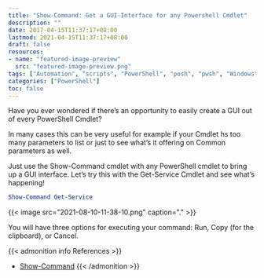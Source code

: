```yaml
---
title: "Show-Command: Get a GUI-Interface for any Powershell Cmdlet"
description: ""
date: 2017-04-15T11:37:17+08:00
lastmod: 2021-04-15T11:37:17+08:00
draft: false
resources:
- name: "featured-image-preview"
  src: "featured-image-preview.png"
tags: ["Automation", "scripts", "PowerShell", "posh", "pwsh", "Windows"]
categories: ["PowerShell"]
toc: false
---
```


Have you ever wondered if there’s an opportunity to easily create a GUI out of every PowerShell Cmdlet?

<!--more-->

In many cases this can be very useful for example if your Cmdlet hs too many parameters to list or just to see what’s it offering on Common parameters as well.

Just use the Show-Command cmdlet with any PowerShell cmdlet to bring up a GUI interface.
Let’s try this with the Get-Service Cmdlet and see what’s happening!

```powershell
Show-Command Get-Service
```

{{< image src="2021-08-10-11-38-10.png" caption="." >}}

You will have three options for executing your command: Run, Copy (for the clipboard), or Cancel.

{{< admonition info References >}}
- [Show-Command](https://docs.microsoft.com/en-us/powershell/module/microsoft.powershell.utility/show-command?view=powershell-7.1#:~:text=Show%2DCommand%20is%20a%20very,commands%20in%20all%20installed%20modules.)
{{< /admonition >}}
